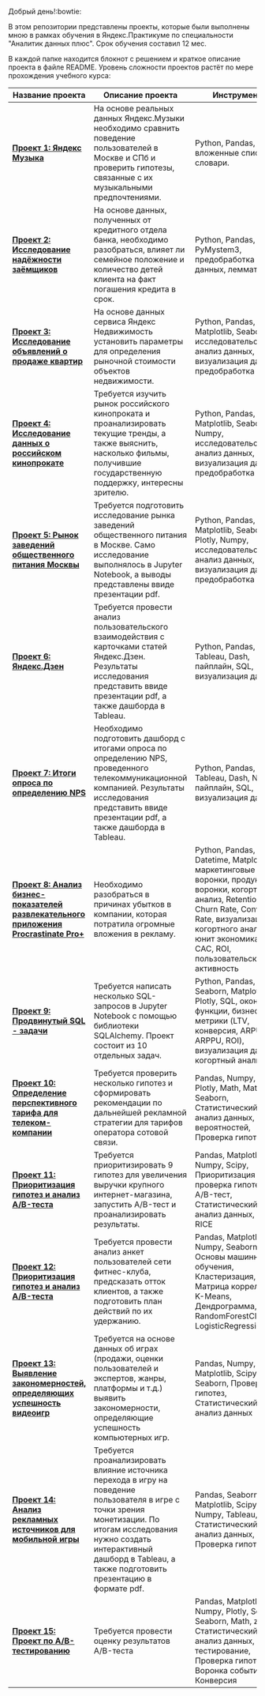Добрый день!:bowtie:

В этом репозитории представлены проекты, которые были выполнены мною в рамках обучения в Яндекс.Практикуме по специальности "Аналитик данных плюс". Срок обучения составил 12 мес.   

В каждой папке находится блокнот с решением и краткое описание проекта в файле README. Уровень сложности проектов растёт по мере прохождения учебного курса:


| Название проекта        | Описание проекта           | Инструменты           |
| ------------- | -----|-----|
| [**Проект 1: Яндекс Музыка**](https://github.com/Veronikask/Yandex-Practikum/blob/b2ed63b8363540231cbf93009f7b856bd7284046/%D0%9F%D1%80%D0%BE%D0%B5%D0%BA%D1%82%201:%20%D0%AF%D0%BD%D0%B4%D0%B5%D0%BA%D1%81%20%D0%9C%D1%83%D0%B7%D1%8B%D0%BA%D0%B0/readme.md)|  На основе реальных данных Яндекс.Музыки необходимо сравнить поведение пользователей в Москве и СПб и проверить гипотезы, связанные с их музыкальными предпочтениями.|Python, Pandas, вложенные списки, словари.|
| [**Проект 2: Исследование надёжности заёмщиков**](https://github.com/Veronikask/Yandex-Practikum/blob/b2ed63b8363540231cbf93009f7b856bd7284046/%D0%9F%D1%80%D0%BE%D0%B5%D0%BA%D1%82%202:%20%D0%98%D1%81%D1%81%D0%BB%D0%B5%D0%B4%D0%BE%D0%B2%D0%B0%D0%BD%D0%B8%D0%B5%20%D0%BD%D0%B0%D0%B4%D1%91%D0%B6%D0%BD%D0%BE%D1%81%D1%82%D0%B8%20%D0%B7%D0%B0%D1%91%D0%BC%D1%89%D0%B8%D0%BA%D0%BE%D0%B2/readme.md)|На основе данных, полученных от кредитного отдела банка, необходимо разобраться, влияет ли семейное положение и количество детей клиента на факт погашения кредита в срок.| Python, Pandas, PyMystem3, предобработка данных, лемматизация|
| [**Проект 3: Исследование объявлений о продаже квартир**](https://github.com/Veronikask/Yandex-Practikum/blob/b2ed63b8363540231cbf93009f7b856bd7284046/%D0%9F%D1%80%D0%BE%D0%B5%D0%BA%D1%82%203:%20%D0%98%D1%81%D1%81%D0%BB%D0%B5%D0%B4%D0%BE%D0%B2%D0%B0%D0%BD%D0%B8%D0%B5%20%D0%BE%D0%B1%D1%8A%D1%8F%D0%B2%D0%BB%D0%B5%D0%BD%D0%B8%D0%B9%20%D0%BE%20%D0%BF%D1%80%D0%BE%D0%B4%D0%B0%D0%B6%D0%B5%20%D0%BA%D0%B2%D0%B0%D1%80%D1%82%D0%B8%D1%80/readme.md) | На основе данных сервиса Яндекс Недвижимость установить параметры для определения рыночной стоимости объектов недвижимости.| Python, Pandas, Matplotlib, Seaborn, исследовательский анализ данных, визуализация данных, предобработка данных|
| [**Проект 4: Исследование данных о российском кинопрокате**](https://github.com/Veronikask/Yandex-Practikum/blob/b2ed63b8363540231cbf93009f7b856bd7284046/%D0%9F%D1%80%D0%BE%D0%B5%D0%BA%D1%82%204:%20%D0%98%D1%81%D1%81%D0%BB%D0%B5%D0%B4%D0%BE%D0%B2%D0%B0%D0%BD%D0%B8%D0%B5%20%D0%B4%D0%B0%D0%BD%D0%BD%D1%8B%D1%85%20%D0%BE%20%D1%80%D0%BE%D1%81%D1%81%D0%B8%D0%B9%D1%81%D0%BA%D0%BE%D0%BC%20%D0%BA%D0%B8%D0%BD%D0%BE%D0%BF%D1%80%D0%BE%D0%BA%D0%B0%D1%82%D0%B5/readme.md)     |   Требуется изучить рынок российского кинопроката и проанализировать текущие тренды, а также выяснить, насколько фильмы, получившие государственную поддержку, интересны зрителю. | Python, Pandas, Matplotlib, Seaborn, Numpy, исследовательский анализ данных, визуализация данных, предобработка данных|
| [**Проект 5: Рынок заведений общественного питания Москвы**](https://github.com/Veronikask/Yandex-Practikum/blob/b2ed63b8363540231cbf93009f7b856bd7284046/%D0%9F%D1%80%D0%BE%D0%B5%D0%BA%D1%82%205:%20%D0%A0%D1%8B%D0%BD%D0%BE%D0%BA%20%D0%B7%D0%B0%D0%B2%D0%B5%D0%B4%D0%B5%D0%BD%D0%B8%D0%B9%20%D0%BE%D0%B1%D1%89%D0%B5%D1%81%D1%82%D0%B2%D0%B5%D0%BD%D0%BD%D0%BE%D0%B3%D0%BE%20%D0%BF%D0%B8%D1%82%D0%B0%D0%BD%D0%B8%D1%8F%20%D0%9C%D0%BE%D1%81%D0%BA%D0%B2%D1%8B/readme.md)      |  Требуется подготовить исследование рынка заведений общественного питания в Москве. Само исследование выполнялось в Jupyter Notebook, а выводы представлены ввиде презентации pdf.  |Python, Pandas, Matplotlib, Seaborn, Plotly, Numpy, исследовательский анализ данных, визуализация данных, предобработка данных|
| [**Проект 6: Яндекс.Дзен**](https://github.com/Veronikask/Yandex-Practikum/blob/b2ed63b8363540231cbf93009f7b856bd7284046/%D0%9F%D1%80%D0%BE%D0%B5%D0%BA%D1%82%206:%20%20%D0%AF%D0%BD%D0%B4%D0%B5%D0%BA%D1%81.%D0%94%D0%B7%D0%B5%D0%BD/readme.md)     |   Требуется провести анализ пользовательского взаимодействия с карточками статей Яндекс.Дзен. Результаты исследования представить ввиде презентации pdf, а также дашборда в Tableau. | Python, Pandas, Tableau, Dash, пайплайн, SQL, визуализация данных|
| [**Проект 7: Итоги опроса по определению NPS**](https://github.com/Veronikask/Yandex-Practikum/blob/b2ed63b8363540231cbf93009f7b856bd7284046/%D0%9F%D1%80%D0%BE%D0%B5%D0%BA%D1%82%207:%20%D0%98%D1%82%D0%BE%D0%B3%D0%B8%20%D0%BE%D0%BF%D1%80%D0%BE%D1%81%D0%B0%20%D0%BF%D0%BE%20%D0%BE%D0%BF%D1%80%D0%B5%D0%B4%D0%B5%D0%BB%D0%B5%D0%BD%D0%B8%D1%8E%20NPS/readme.md)      | Необходимо подготовить дашборд с итогами опроса по определению NPS, проведенного телекоммуникационной компанией. Результаты исследования представить ввиде презентации pdf, а также дашборда в Tableau. | Python, Pandas, Tableau, Dash, Numpy, пайплайн, SQL, визуализация данных|
| [**Проект 8: Анализ бизнес-показателей развлекательного приложения Procrastinate Pro+**](https://github.com/Veronikask/Yandex-Practikum/blob/b2ed63b8363540231cbf93009f7b856bd7284046/%D0%9F%D1%80%D0%BE%D0%B5%D0%BA%D1%82%208:%20%D0%90%D0%BD%D0%B0%D0%BB%D0%B8%D0%B7%20%D0%B1%D0%B8%D0%B7%D0%BD%D0%B5%D1%81-%D0%BF%D0%BE%D0%BA%D0%B0%D0%B7%D0%B0%D1%82%D0%B5%D0%BB%D0%B5%D0%B9%20%D1%80%D0%B0%D0%B7%D0%B2%D0%BB%D0%B5%D0%BA%D0%B0%D1%82%D0%B5%D0%BB%D1%8C%D0%BD%D0%BE%D0%B3%D0%BE%20%D0%BF%D1%80%D0%B8%D0%BB%D0%BE%D0%B6%D0%B5%D0%BD%D0%B8%D1%8F%20Procrastinate%20Pro+/readme.md)      | Необходимо разобраться в причинах убытков в компании, которая потратила огромные вложения в рекламу. | Python, Pandas, Datetime, Matplotlib, маркетинговые воронки, продуктовые воронки, когортный анализ, Retention Rate, Churn Rate, Conversion Rate, визуализация когортного анализа, юнит экономика, LTV, CAC, ROI, пользовательская активность|
| [**Проект 9: Продвинутый SQL - задачи**](https://github.com/Veronikask/Yandex-Practikum/blob/b2ed63b8363540231cbf93009f7b856bd7284046/%D0%9F%D1%80%D0%BE%D0%B5%D0%BA%D1%82%209:%20%D0%9F%D1%80%D0%BE%D0%B4%D0%B2%D0%B8%D0%BD%D1%83%D1%82%D1%8B%D0%B9%20SQL%20-%20%D0%B7%D0%B0%D0%B4%D0%B0%D1%87%D0%B8/readme.md)      | Требуется напиcать несколько SQL-запросов в Jupyter Notebook с помощью библиотеки SQLAlchemy. Проект состоит из 10 отдельных задач. | Python, Pandas, Seaborn, Matplotlib, Plotly, SQL, оконные функции, бизнес-метрики (LTV, конверсия, ARPU, ARPPU, ROI), визуализация данных, когортный анализ|
| [**Проект 10: Определение перспективного тарифа для телеком-компании**](https://github.com/Veronikask/Yandex-Practikum/blob/be139e54a4d6a45776fdc61549e07381cb7f97c8/%D0%9F%D1%80%D0%BE%D0%B5%D0%BA%D1%82%2010:%20%D0%9E%D0%BF%D1%80%D0%B5%D0%B4%D0%B5%D0%BB%D0%B5%D0%BD%D0%B8%D0%B5%20%D0%BF%D0%B5%D1%80%D1%81%D0%BF%D0%B5%D0%BA%D1%82%D0%B8%D0%B2%D0%BD%D0%BE%D0%B3%D0%BE%20%D1%82%D0%B0%D1%80%D0%B8%D1%84%D0%B0%20%D0%B4%D0%BB%D1%8F%20%D1%82%D0%B5%D0%BB%D0%B5%D0%BA%D0%BE%D0%BC-%D0%BA%D0%BE%D0%BC%D0%BF%D0%B0%D0%BD%D0%B8%D0%B8/readme.md)      | Требуется проверить несколько гипотез и сформировать рекомендации по дальнейшей рекламной стратегии для тарифов оператора сотовой связи. | Pandas, Numpy, Skipy, Plotly, Math, Matplotlib, Seaborn, Статистический анализ данных, Теория вероятностей, Проверка гипотез|
| [**Проект 11: Приоритизация гипотез и анализ A/B-теста**](https://github.com/Veronikask/Yandex-Practikum/blob/6247349d02c47e356b4daa6288dffe843b658618/%D0%9F%D1%80%D0%BE%D0%B5%D0%BA%D1%82%2011:%20%D0%9F%D1%80%D0%B8%D0%BE%D1%80%D0%B8%D1%82%D0%B8%D0%B7%D0%B0%D1%86%D0%B8%D1%8F%20%D0%B3%D0%B8%D0%BF%D0%BE%D1%82%D0%B5%D0%B7%20%D0%B8%20%D0%B0%D0%BD%D0%B0%D0%BB%D0%B8%D0%B7%20AB-%D1%82%D0%B5%D1%81%D1%82%D0%B0/readme.md)      | Требуется приоритизировать 9 гипотез для увеличения выручки крупного интернет-магазина, запустить A/B-тест и проанализировать результаты. | Pandas, Matplotlib, Numpy, Scipy, Приоритизация и проверка гипотез, A/B-тест, Статистический анализ данных, ICE, RICE|
| [**Проект 12: Приоритизация гипотез и анализ A/B-теста**](https://github.com/Veronikask/Yandex-Practikum/blob/4ab3ab77786c52e1bfa7d1038dfe58476860df72/%D0%9F%D1%80%D0%BE%D0%B5%D0%BA%D1%82%2012:%20%D0%9F%D1%80%D0%BE%D0%B3%D0%BD%D0%BE%D0%B7%20%D0%B2%D0%B5%D1%80%D0%BE%D1%8F%D1%82%D0%BD%D0%BE%D1%81%D1%82%D0%B8%20%D0%BE%D1%82%D1%82%D0%BE%D0%BA%D0%B0%20%D0%BA%D0%BB%D0%B8%D0%B5%D0%BD%D1%82%D0%BE%D0%B2%20%D1%81%D0%B5%D1%82%D0%B8%20%D1%84%D0%B8%D1%82%D0%BD%D0%B5%D1%81-%D1%86%D0%B5%D0%BD%D1%82%D1%80%D0%BE%D0%B2/readme.md)      | Требуется провести анализ анкет пользователей сети фитнес-клуба, предсказать отток клиентов, а также подготовить план действий по их удержанию. | Pandas, Matplotlib, Numpy, Seaborn, Основы машинного обучения, Кластеризация, Матрица корреляции, K-Means, Дендрограмма, RandomForestClassifier, LogisticRegression |
| [**Проект 13: Выявление закономерностей, определяющих успешность видеоигр**](https://github.com/Veronikask/Yandex-Practikum/blob/907f191306379fe8e2fd08766060699c0f1c5e44/%D0%9F%D1%80%D0%BE%D0%B5%D0%BA%D1%82%2013:%20%D0%92%D1%8B%D1%8F%D0%B2%D0%BB%D0%B5%D0%BD%D0%B8%D0%B5%20%D0%B7%D0%B0%D0%BA%D0%BE%D0%BD%D0%BE%D0%BC%D0%B5%D1%80%D0%BD%D0%BE%D1%81%D1%82%D0%B5%D0%B9,%20%D0%BE%D0%BF%D1%80%D0%B5%D0%B4%D0%B5%D0%BB%D1%8F%D1%8E%D1%89%D0%B8%D1%85%20%D1%83%D1%81%D0%BF%D0%B5%D1%88%D0%BD%D0%BE%D1%81%D1%82%D1%8C%20%D0%B2%D0%B8%D0%B4%D0%B5%D0%BE%D0%B8%D0%B3%D1%80/readme.md)      | Требуется на основе данных об играх (продажи, оценки пользователей и экспертов, жанры, платформы и т.д.) выявить закономерности, определяющие успешность компьютерных игр. | Pandas, Numpy, Matplotlib, Scipy, Seaborn, Проверка гипотез, Статистический анализ данных |
| [**Проект 14: Анализ рекламных источников для мобильной игры**](https://github.com/Veronikask/Yandex-Practikum/blob/37a6480e4dab13cef1547b1de619fe0001a0715a/%D0%9F%D1%80%D0%BE%D0%B5%D0%BA%D1%82%2014:%20%D0%90%D0%BD%D0%B0%D0%BB%D0%B8%D0%B7%20%D1%80%D0%B5%D0%BA%D0%BB%D0%B0%D0%BC%D0%BD%D1%8B%D1%85%20%D0%B8%D1%81%D1%82%D0%BE%D1%87%D0%BD%D0%B8%D0%BA%D0%BE%D0%B2%20%D0%B4%D0%BB%D1%8F%20%D0%BC%D0%BE%D0%B1%D0%B8%D0%BB%D1%8C%D0%BD%D0%BE%D0%B9%20%D0%B8%D0%B3%D1%80%D1%8B/readme.md)      | Требуется проанализировать влияние источника перехода в игру на поведение пользователя в игре с точки зрения монетизации. По итогам исследования нужно создать интерактивный дашборд в Tableau, а также подготовить презентацию в формате pdf. | Pandas, Seaborn, Matplotlib, Scipy, Numpy, Tableau, Статистический анализ данных, Проверка гипотез |
| [**Проект 15: Проект по А/B-тестированию**](https://github.com/Veronikask/Yandex-Practikum/blob/bb7e6e40691b4a4a2243ef8bfc52779513c1a2fb/%D0%9F%D1%80%D0%BE%D0%B5%D0%BA%D1%82%2015:%20%D0%9F%D1%80%D0%BE%D0%B5%D0%BA%D1%82%20%D0%BF%D0%BE%20%D0%90B-%D1%82%D0%B5%D1%81%D1%82%D0%B8%D1%80%D0%BE%D0%B2%D0%B0%D0%BD%D0%B8%D1%8E/readme.md)      | Требуется провести оценку результатов A/B-теста | Pandas, Matplotlib, Numpy, Plotly, Scipy,  Seaborn, Math, z-test,  Статистический анализ данных, A/B-тестирование, Проверка гипотез, Воронка событий, Конверсия |
